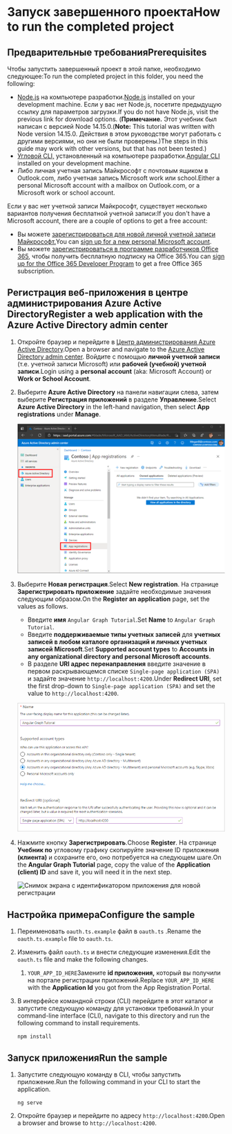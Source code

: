 # <a name="how-to-run-the-completed-project"></a><span data-ttu-id="01ec2-101">Запуск завершенного проекта</span><span class="sxs-lookup"><span data-stu-id="01ec2-101">How to run the completed project</span></span>

## <a name="prerequisites"></a><span data-ttu-id="01ec2-102">Предварительные требования</span><span class="sxs-lookup"><span data-stu-id="01ec2-102">Prerequisites</span></span>

<span data-ttu-id="01ec2-103">Чтобы запустить завершенный проект в этой папке, необходимо следующее:</span><span class="sxs-lookup"><span data-stu-id="01ec2-103">To run the completed project in this folder, you need the following:</span></span>

- <span data-ttu-id="01ec2-104">[Node.js](https://nodejs.org) на компьютере разработки.</span><span class="sxs-lookup"><span data-stu-id="01ec2-104">[Node.js](https://nodejs.org) installed on your development machine.</span></span> <span data-ttu-id="01ec2-105">Если у вас нет Node.js, посетите предыдущую ссылку для параметров загрузки.</span><span class="sxs-lookup"><span data-stu-id="01ec2-105">If you do not have Node.js, visit the previous link for download options.</span></span> <span data-ttu-id="01ec2-106">(**Примечание.** Этот учебник был написан с версией Node 14.15.0.</span><span class="sxs-lookup"><span data-stu-id="01ec2-106">(**Note:** This tutorial was written with Node version 14.15.0.</span></span> <span data-ttu-id="01ec2-107">Действия в этом руководстве могут работать с другими версиями, но они не были проверены.)</span><span class="sxs-lookup"><span data-stu-id="01ec2-107">The steps in this guide may work with other versions, but that has not been tested.)</span></span>
- <span data-ttu-id="01ec2-108">[Угловой CLI,](https://cli.angular.io/) установленный на компьютере разработки.</span><span class="sxs-lookup"><span data-stu-id="01ec2-108">[Angular CLI](https://cli.angular.io/) installed on your development machine.</span></span>
- <span data-ttu-id="01ec2-109">Либо личная учетная запись Майкрософт с почтовым ящиком в Outlook.com, либо учетная запись Microsoft work или school.</span><span class="sxs-lookup"><span data-stu-id="01ec2-109">Either a personal Microsoft account with a mailbox on Outlook.com, or a Microsoft work or school account.</span></span>

<span data-ttu-id="01ec2-110">Если у вас нет учетной записи Майкрософт, существует несколько вариантов получения бесплатной учетной записи:</span><span class="sxs-lookup"><span data-stu-id="01ec2-110">If you don't have a Microsoft account, there are a couple of options to get a free account:</span></span>

- <span data-ttu-id="01ec2-111">Вы можете [зарегистрироваться для новой личной учетной записи Майкрософт.](https://signup.live.com/signup?wa=wsignin1.0&rpsnv=12&ct=1454618383&rver=6.4.6456.0&wp=MBI_SSL_SHARED&wreply=https://mail.live.com/default.aspx&id=64855&cbcxt=mai&bk=1454618383&uiflavor=web&uaid=b213a65b4fdc484382b6622b3ecaa547&mkt=E-US&lc=1033&lic=1)</span><span class="sxs-lookup"><span data-stu-id="01ec2-111">You can [sign up for a new personal Microsoft account](https://signup.live.com/signup?wa=wsignin1.0&rpsnv=12&ct=1454618383&rver=6.4.6456.0&wp=MBI_SSL_SHARED&wreply=https://mail.live.com/default.aspx&id=64855&cbcxt=mai&bk=1454618383&uiflavor=web&uaid=b213a65b4fdc484382b6622b3ecaa547&mkt=E-US&lc=1033&lic=1).</span></span>
- <span data-ttu-id="01ec2-112">Вы можете [зарегистрироваться в программе разработчиков Office 365,](https://developer.microsoft.com/office/dev-program) чтобы получить бесплатную подписку на Office 365.</span><span class="sxs-lookup"><span data-stu-id="01ec2-112">You can [sign up for the Office 365 Developer Program](https://developer.microsoft.com/office/dev-program) to get a free Office 365 subscription.</span></span>

## <a name="register-a-web-application-with-the-azure-active-directory-admin-center"></a><span data-ttu-id="01ec2-113">Регистрация веб-приложения в центре администрирования Azure Active Directory</span><span class="sxs-lookup"><span data-stu-id="01ec2-113">Register a web application with the Azure Active Directory admin center</span></span>

1. <span data-ttu-id="01ec2-114">Откройте браузер и перейдите в [Центр администрирования Azure Active Directory](https://aad.portal.azure.com).</span><span class="sxs-lookup"><span data-stu-id="01ec2-114">Open a browser and navigate to the [Azure Active Directory admin center](https://aad.portal.azure.com).</span></span> <span data-ttu-id="01ec2-115">Войдите с помощью **личной учетной записи** (т.е. учетной записи Microsoft) или **рабочей (учебной) учетной записи**.</span><span class="sxs-lookup"><span data-stu-id="01ec2-115">Login using a **personal account** (aka: Microsoft Account) or **Work or School Account**.</span></span>

1. <span data-ttu-id="01ec2-116">Выберите **Azure Active Directory** на панели навигации слева, затем выберите **Регистрация приложений** в разделе **Управление**.</span><span class="sxs-lookup"><span data-stu-id="01ec2-116">Select **Azure Active Directory** in the left-hand navigation, then select **App registrations** under **Manage**.</span></span>

    ![<span data-ttu-id="01ec2-117">Снимок экрана регистрации приложения</span><span class="sxs-lookup"><span data-stu-id="01ec2-117">A screenshot of the App registrations</span></span> ](/tutorial/images/aad-portal-app-registrations.png)

1. <span data-ttu-id="01ec2-118">Выберите **Новая регистрация**.</span><span class="sxs-lookup"><span data-stu-id="01ec2-118">Select **New registration**.</span></span> <span data-ttu-id="01ec2-119">На странице **Зарегистрировать приложение** задайте необходимые значения следующим образом.</span><span class="sxs-lookup"><span data-stu-id="01ec2-119">On the **Register an application** page, set the values as follows.</span></span>

    - <span data-ttu-id="01ec2-120">Введите **имя** `Angular Graph Tutorial`.</span><span class="sxs-lookup"><span data-stu-id="01ec2-120">Set **Name** to `Angular Graph Tutorial`.</span></span>
    - <span data-ttu-id="01ec2-121">Введите **поддерживаемые типы учетных записей** для **учетных записей в любом каталоге организаций и личных учетных записей Microsoft**.</span><span class="sxs-lookup"><span data-stu-id="01ec2-121">Set **Supported account types** to **Accounts in any organizational directory and personal Microsoft accounts**.</span></span>
    - <span data-ttu-id="01ec2-122">В разделе **URI адрес перенаправления** введите значение в первом раскрывающемся списке `Single-page application (SPA)` и задайте значение `http://localhost:4200`.</span><span class="sxs-lookup"><span data-stu-id="01ec2-122">Under **Redirect URI**, set the first drop-down to `Single-page application (SPA)` and set the value to `http://localhost:4200`.</span></span>

    ![Снимок экрана со страницей регистрации приложения](/tutorial/images/aad-register-an-app.png)

1. <span data-ttu-id="01ec2-124">Нажмите кнопку **Зарегистрировать**.</span><span class="sxs-lookup"><span data-stu-id="01ec2-124">Choose **Register**.</span></span> <span data-ttu-id="01ec2-125">На странице **Учебник по** угловому графику скопируйте значение ID приложения **(клиента)** и сохраните его, оно потребуется на следующем шаге.</span><span class="sxs-lookup"><span data-stu-id="01ec2-125">On the **Angular Graph Tutorial** page, copy the value of the **Application (client) ID** and save it, you will need it in the next step.</span></span>

    ![Снимок экрана с идентификатором приложения для новой регистрации](/tutorial/images/aad-application-id.png)

## <a name="configure-the-sample"></a><span data-ttu-id="01ec2-127">Настройка примера</span><span class="sxs-lookup"><span data-stu-id="01ec2-127">Configure the sample</span></span>

1. <span data-ttu-id="01ec2-128">Переименовать `oauth.ts.example` файл в `oauth.ts` .</span><span class="sxs-lookup"><span data-stu-id="01ec2-128">Rename the `oauth.ts.example` file to `oauth.ts`.</span></span>
1. <span data-ttu-id="01ec2-129">Изменить файл `oauth.ts` и внести следующие изменения.</span><span class="sxs-lookup"><span data-stu-id="01ec2-129">Edit the `oauth.ts` file and make the following changes.</span></span>
    1. <span data-ttu-id="01ec2-130">`YOUR_APP_ID_HERE`Замените **id приложения,** который вы получили на портале регистрации приложений.</span><span class="sxs-lookup"><span data-stu-id="01ec2-130">Replace `YOUR_APP_ID_HERE` with the **Application Id** you got from the App Registration Portal.</span></span>
1. <span data-ttu-id="01ec2-131">В интерфейсе командной строки (CLI) перейдите в этот каталог и запустите следующую команду для установки требований.</span><span class="sxs-lookup"><span data-stu-id="01ec2-131">In your command-line interface (CLI), navigate to this directory and run the following command to install requirements.</span></span>

    ```Shell
    npm install
    ```

## <a name="run-the-sample"></a><span data-ttu-id="01ec2-132">Запуск приложения</span><span class="sxs-lookup"><span data-stu-id="01ec2-132">Run the sample</span></span>

1. <span data-ttu-id="01ec2-133">Запустите следующую команду в CLI, чтобы запустить приложение.</span><span class="sxs-lookup"><span data-stu-id="01ec2-133">Run the following command in your CLI to start the application.</span></span>

    ```Shell
    ng serve
    ```

1. <span data-ttu-id="01ec2-134">Откройте браузер и перейдите по адресу `http://localhost:4200`.</span><span class="sxs-lookup"><span data-stu-id="01ec2-134">Open a browser and browse to `http://localhost:4200`.</span></span>
